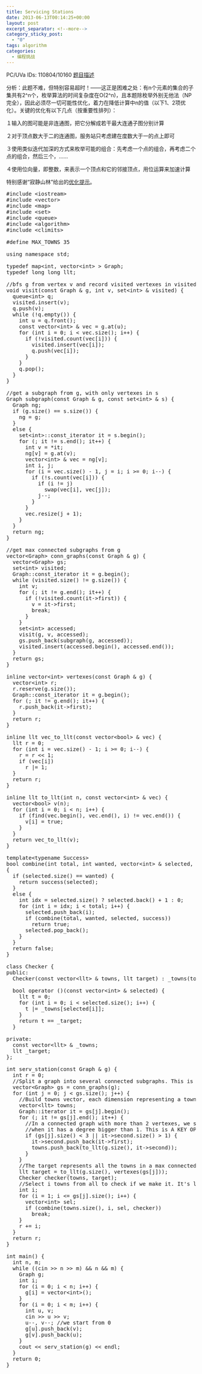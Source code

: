 ```yaml
---
title: Servicing Stations
date: 2013-06-13T00:14:25+00:00
layout: post
excerpt_separator: <!--more-->
category_sticky_post:
  - "0"
tags: algorithm
categories:
  - 编程挑战
---
```

PC/UVa IDs: 110804/10160 <a href="http://uva.onlinejudge.org/index.php?option=com_onlinejudge&#038;Itemid=8&#038;page=show_problem&#038;problem=1101" target="_blank">题目描述</a>

分析：此题不难，但特别容易超时！——这正是困难之处：有n个元素的集合的子集共有2^n个，枚举算法的时间复杂度在O(2^n)，且本题除枚举外别无他法（NP完全），因此必须尽一切可能性优化，着力在降低计算中n的值（以下1、2项优化）。关键的优化有以下几点（按重要性排列）：
  
１输入的图可能是非连通图，把它分解成若干最大连通子图分别计算
  
２对于顶点数大于二的连通图，服务站只考虑建在度数大于一的点上即可
  
３使用类似迭代加深的方式来枚举可能的组合：先考虑一个点的组合，再考虑二个点的组合，然后三个，……<!--more-->


  
４使用位向量，即整数，来表示一个顶点和它的邻接顶点，用位运算来加速计算

特别感谢“寂静山林”给出的<a href="http://blog.csdn.net/metaphysis/article/details/6601365" target="_blank">优化提示</a>。

<pre class="brush: cpp; title: ; notranslate" title="">#include &lt;iostream&gt;
#include &lt;vector&gt;
#include &lt;map&gt;
#include &lt;set&gt;
#include &lt;queue&gt;
#include &lt;algorithm&gt;
#include &lt;climits&gt;

#define MAX_TOWNS 35

using namespace std;

typedef map&lt;int, vector&lt;int&gt; &gt; Graph;
typedef long long llt;

//bfs g from vertex v and record visited vertexes in visited
void visit(const Graph & g, int v, set&lt;int&gt; & visited) {
  queue&lt;int&gt; q;
  visited.insert(v);
  q.push(v);
  while (!q.empty()) {
    int u = q.front();
    const vector&lt;int&gt; & vec = g.at(u);
    for (int i = 0; i &lt; vec.size(); i++) {
      if (!visited.count(vec[i])) {
        visited.insert(vec[i]);
        q.push(vec[i]);
      }
    }
    q.pop();
  }
}

//get a subgraph from g, with only vertexes in s
Graph subgraph(const Graph & g, const set&lt;int&gt; & s) {
  Graph ng;
  if (g.size() == s.size()) {
    ng = g;
  }
  else {
    set&lt;int&gt;::const_iterator it = s.begin();
    for (; it != s.end(); it++) {
      int v = *it;
      ng[v] = g.at(v);
      vector&lt;int&gt; & vec = ng[v];
      int i, j;
      for (i = vec.size() - 1, j = i; i &gt;= 0; i--) {
        if (!s.count(vec[i])) {
          if (i != j)
            swap(vec[i], vec[j]);
          j--;
        }
      }
      vec.resize(j + 1);
    }
  }
  return ng;
}

//get max connected subgraphs from g
vector&lt;Graph&gt; conn_graphs(const Graph & g) {
  vector&lt;Graph&gt; gs;
  set&lt;int&gt; visited;
  Graph::const_iterator it = g.begin();
  while (visited.size() != g.size()) {
    int v;
    for (; it != g.end(); it++) {
      if (!visited.count(it-&gt;first)) {
        v = it-&gt;first;
        break;
      }
    }
    set&lt;int&gt; accessed;
    visit(g, v, accessed);
    gs.push_back(subgraph(g, accessed));
    visited.insert(accessed.begin(), accessed.end());
  }
  return gs;
}

inline vector&lt;int&gt; vertexes(const Graph & g) {
  vector&lt;int&gt; r;
  r.reserve(g.size());
  Graph::const_iterator it = g.begin();
  for (; it != g.end(); it++) {
    r.push_back(it-&gt;first);
  }
  return r;
}

inline llt vec_to_llt(const vector&lt;bool&gt; & vec) {
  llt r = 0;
  for (int i = vec.size() - 1; i &gt;= 0; i--) {
    r = r &lt;&lt; 1;
    if (vec[i])
      r |= 1;
  }
  return r;
}

inline llt to_llt(int n, const vector&lt;int&gt; & vec) {
  vector&lt;bool&gt; v(n);
  for (int i = 0; i &lt; n; i++) {
    if (find(vec.begin(), vec.end(), i) != vec.end()) {
      v[i] = true;
    }
  }
  return vec_to_llt(v);
}

template&lt;typename Success&gt;
bool combine(int total, int wanted, vector&lt;int&gt; & selected, Success & success)
{
  if (selected.size() == wanted) {
    return success(selected);
  }
  else {
    int idx = selected.size() ? selected.back() + 1 : 0;
    for (int i = idx; i &lt; total; i++) {
      selected.push_back(i);
      if (combine(total, wanted, selected, success))
        return true;
      selected.pop_back();
    }
  }
  return false;
}

class Checker {
public:
  Checker(const vector&lt;llt&gt; & towns, llt target) : _towns(towns), _target(target) {}

  bool operator ()(const vector&lt;int&gt; & selected) {
    llt t = 0;
    for (int i = 0; i &lt; selected.size(); i++) {
      t |= _towns[selected[i]];
    }
    return t == _target;
  }

private:
  const vector&lt;llt&gt; & _towns;
  llt _target;
};

int serv_station(const Graph & g) {
  int r = 0;
  //Split a graph into several connected subgraphs. This is A KEY OPTIMIZATION in speed.
  vector&lt;Graph&gt; gs = conn_graphs(g);
  for (int j = 0; j &lt; gs.size(); j++) {
    //Build towns vector, each dimension representing a town and its neighbours.
    vector&lt;llt&gt; towns;
    Graph::iterator it = gs[j].begin();
    for (; it != gs[j].end(); it++) {
      //In a connected graph with more than 2 vertexes, we select a vertex only
      //when it has a degree bigger than 1. This is A KEY OPTIMIZATION in speed.
      if (gs[j].size() &lt; 3 || it-&gt;second.size() &gt; 1) {
        it-&gt;second.push_back(it-&gt;first);
        towns.push_back(to_llt(g.size(), it-&gt;second));
      }
    }
    //The target represents all the towns in a max connected subgraph.
    llt target = to_llt(g.size(), vertexes(gs[j]));
    Checker checker(towns, target);
    //Select i towns from all to check if we make it. It's like an Iterative Deepening.
    int i;
    for (i = 1; i &lt;= gs[j].size(); i++) {
      vector&lt;int&gt; sel;
      if (combine(towns.size(), i, sel, checker))
        break;
    }
    r += i;
  }
  return r;
}

int main() {
  int n, m;
  while ((cin &gt;&gt; n &gt;&gt; m) && n && m) {
    Graph g;
    int i;
    for (i = 0; i &lt; n; i++) {
      g[i] = vector&lt;int&gt;();
    }
    for (i = 0; i &lt; m; i++) {
      int u, v;
      cin &gt;&gt; u &gt;&gt; v;
      u--, v--; //we start from 0
      g[u].push_back(v);
      g[v].push_back(u);
    }
    cout &lt;&lt; serv_station(g) &lt;&lt; endl;
  }
  return 0;
}
</pre>

